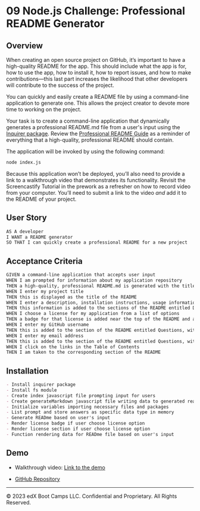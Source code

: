 # 09 Node.js Challenge: Professional README Generator

## Overview

When creating an open source project on GitHub, it’s important to have a high-quality README for the app. This should include what the app is for, how to use the app, how to install it, how to report issues, and how to make contributions&mdash;this last part increases the likelihood that other developers will contribute to the success of the project. 

You can quickly and easily create a README file by using a command-line application to generate one. This allows the project creator to devote more time to working on the project.

Your task is to create a command-line application that dynamically generates a professional README.md file from a user's input using the [Inquirer package](https://www.npmjs.com/package/inquirer/v/8.2.4). Review the [Professional README Guide](https://coding-boot-camp.github.io/full-stack/github/professional-readme-guide) as a reminder of everything that a high-quality, professional README should contain. 

The application will be invoked by using the following command:

```bash
node index.js
```

Because this application won’t be deployed, you’ll also need to provide a link to a walkthrough video that demonstrates its functionality. Revisit the Screencastify Tutorial in the prework as a refresher on how to record video from your computer. You’ll need to submit a link to the video _and_ add it to the README of your project.

## User Story

```md
AS A developer
I WANT a README generator
SO THAT I can quickly create a professional README for a new project
```

## Acceptance Criteria

```md
GIVEN a command-line application that accepts user input
WHEN I am prompted for information about my application repository
THEN a high-quality, professional README.md is generated with the title of my project and sections entitled Description, Table of Contents, Installation, Usage, License, Contributing, Tests, and Questions
WHEN I enter my project title
THEN this is displayed as the title of the README
WHEN I enter a description, installation instructions, usage information, contribution guidelines, and test instructions
THEN this information is added to the sections of the README entitled Description, Installation, Usage, Contributing, and Tests
WHEN I choose a license for my application from a list of options
THEN a badge for that license is added near the top of the README and a notice is added to the section of the README entitled License that explains which license the application is covered under
WHEN I enter my GitHub username
THEN this is added to the section of the README entitled Questions, with a link to my GitHub profile
WHEN I enter my email address
THEN this is added to the section of the README entitled Questions, with instructions on how to reach me with additional questions
WHEN I click on the links in the Table of Contents
THEN I am taken to the corresponding section of the README
```

## Installation

```md
- Install inquirer package
- Install fs module
- Create index javascript file prompting input for users
- Create generateMarkdown javascript file writing data to generated readme file
- Initialize variables importing necessary files and packages
- List prompt and store answers as specific data type in memory
- Generate READme based on user's input
- Render license badge if user choose license option
- Render license section if user choose license option
- Function rendering data for READme file based on user's input
```

## Demo

* Walkthrough video: [Link to the demo](https://watch.screencastify.com/v/a8eU7aRJBYQ7qM9IDDJR)

* [GitHub Repository](https://github.com/JonathanFadera/README_GENERATOR)

---

© 2023 edX Boot Camps LLC. Confidential and Proprietary. All Rights Reserved.

